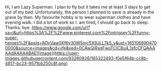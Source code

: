 Hi, I am Lazy Superman. I plan to fly but it takes me at least 3 days to get out of my bed. Unfortunately, the person I planned to save is already in the grave by then. My favourite hobby is to wear superman clothes and have evening walk.
I did a lot of work so I. am tired, I should go back to sleep. Thanks, bye.
https://www.google.com/url?sa=i&url=https%3A%2F%2Fwww.pinterest.com%2Fmtrigsey%2Ffunny-super-heroes%2F&psig=AOvVaw0Xf6y30W5mcSX9JLL7kS_y&ust=1651068904700000&source=images&cd=vfe&ved=0CAwQjRxqFwoTCIC8u4_1sfcCFQAAAAAdAAAAABAE![image](https://user-images.githubusercontent.com/93260926/165322493-f0e5f64b-cc8b-4817-bc23-9571bb250c8f.png)

